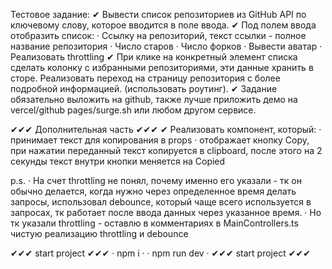 Тестовое задание:
✔ Вывести список репозиториев из GitHub API по ключевому слову, которое вводится в поле ввода.
✔ Под полем ввода отобразить список:
· Ссылку на репозиторий, текст ссылки - полное название репозитория
· Число старов
· Число форков
· Вывести аватар
· Реализовать throttling
✔ При клике на конкретный элемент списка сделать колонку с избранными репозиториями,
эти данные хранить в сторе. Реализовать переход на страницу репозитория с более
подробной информацией. (использовать роутинг).
✔ Задание обязательно выложить на github, также лучше приложить демо на vercel/github
pages/surge.sh или любом другом сервисе.

✔✔✔ Дополнительная часть ✔✔✔
✔ Реализовать компонент, который:
· принимает текст для копирования в props
· отображает кнопку Copy, при нажатии переданный текст копируется в clipboard, после
этого на 2 секунды текст внутри кнопки меняется на Copied

p.s.
· На счет throttling не понял, почему именно его указали - тк он обычно делается, когда нужно через определенное время делать запросы, использовал debounce, который чаще всего используется в запросах, тк работает после ввода данных через указанное время.
· Но тк указали throttling - оставлю в комментариях в MainControllers.ts чистую реализацию throttling и debounce

✔✔✔ start project ✔✔✔
· npm i ·
· npm run dev ·
✔✔✔ start project ✔✔✔
